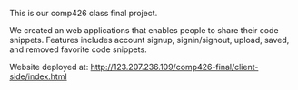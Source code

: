 This is our comp426 class final project.

We created an web applications that enables people to share their code snippets. Features includes account signup, signin/signout, upload, saved, and removed favorite code snippets.

Website deployed at: http://123.207.236.109/comp426-final/client-side/index.html

